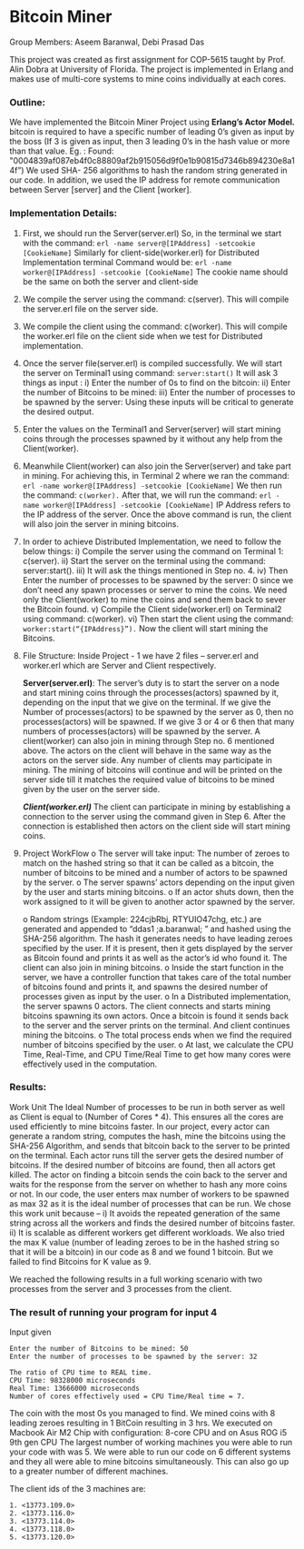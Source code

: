 # Bitcoin Miner

Group Members: Aseem Baranwal, Debi Prasad Das

This project was created as first assignment for COP-5615 taught by Prof. Alin Dobra at University of Florida. The project is implemented in Erlang and makes use of multi-core systems to mine coins individually at each cores.
### Outline:

We have implemented the Bitcoin Miner Project using **Erlang’s Actor Model.** bitcoin is
required to have a specific number of leading 0’s given as input by the boss (If 3 is given as input,
then 3 leading 0’s in the hash value or more than that value.
Eg. : Found: "0004839af087eb4f0c88809af2b915056d9f0e1b90815d7346b894230e8a14f”)
We used SHA- 256 algorithms to hash the random string generated in our code. In addition, we used the IP address for remote communication between Server [server] and the Client [worker].

### Implementation Details:

1. First, we should run the Server(server.erl)
   So, in the terminal we start with the command:
   ```erl -name server@[IPAddress] -setcookie [CookieName]```
   Similarly for client-side(worker.erl) for Distributed Implementation terminal Command would be:
   ```erl -name worker@[IPAddress] -setcookie [CookieName]```
   The cookie name should be the same on both the server and client-side
2. We compile the server using the command: c(server).
   This will compile the server.erl file on the server side.
3. We compile the client using the command: c(worker).
   This will compile the worker.erl file on the client side when we test for Distributed implementation.
4. Once the server file(server.erl) is compiled successfully. We will start the server on Terminal1 using command: ```server:start()```
   It will ask 3 things as input :
   i) Enter the number of 0s to find on the bitcoin:
   ii) Enter the number of Bitcoins to be mined:
   iii) Enter the number of processes to be spawned by the server:
   Using these inputs will be critical to generate the desired output.
5. Enter the values on the Terminal1 and Server(server) will start mining coins through the
   processes spawned by it without any help from the Client(worker).
6. Meanwhile Client(worker) can also join the Server(server) and take part in mining. For achieving this, in Terminal 2 where we ran the command:
   ```erl -name worker@[IPAddress] -setcookie [CookieName]```
   We then run the command:
   ```c(worker).```
   After that, we will run the command: ```erl -name worker@[IPAddress] -setcookie [CookieName]```
   IP Address refers to the IP address of the server. Once the above command is run, the client will also join the server in mining bitcoins.
7. In order to achieve Distributed Implementation, we need to follow the below things:
   i) Compile the server using the command on Terminal 1: c(server).
   ii) Start the server on the terminal using the command: server:start().
   iii) It will ask the things mentioned in Step no. 4.
   iv) Then Enter the number of processes to be spawned by the server: 0 since we don’t need any spawn processes or server to mine the coins. We need only the Client(worker) to mine the coins and send them back to sever the Bitcoin found.
   v) Compile the Client side(worker.erl) on Terminal2 using command: c(worker).
   vi) Then start the client using the command: ```worker:start(“{IPAddress}”).```
   Now the client will start mining the Bitcoins.
8. File Structure:
   Inside Project - 1 we have 2 files – server.erl and worker.erl which are Server and Client respectively.

   **Server(server.erl)**: The server’s duty is to start the server on a node and start mining coins through the processes(actors) spawned by it, depending on the
   input that we give on the terminal. If we give the Number of processes(actors) to be spawned by the server as 0, then no processes(actors) will be spawned. If
   we give 3 or 4 or 6 then that many numbers of processes(actors) will be spawned by the server. A client(worker) can also join in mining through Step no. 6
   mentioned above. The actors on the client will behave in the same way as the actors on the server side. Any number of clients may participate in mining. The
   mining of bitcoins will continue and will be printed on the server side till it matches the required value of bitcoins to be mined given by the user on the server
   side.

   ***Client(worker.erl)***
   The client can participate in mining by establishing a connection to the server using the command
   given in Step 6. After the connection is established then actors on the client side will start mining
   coins.

9. Project WorkFlow
   o The server will take input: The number of zeroes to match on the hashed string so that it can be called as a bitcoin, the number of bitcoins to be mined and a number of actors to be spawned by the server.
   o The server spawns’ actors depending on the input given by the user and starts mining bitcoins.
   o If an actor shuts down, then the work assigned to it will be given to another actor spawned by the server.

   o Random strings (Example: 224cjbRbj, RTYUIO47chg, etc.) are generated and appended to “ddas1 ;a.baranwal; ” and hashed using the SHA-256 algorithm.
   The hash it generates needs to have leading zeroes specified by the user. If it is present, then it gets displayed by the server as Bitcoin found and prints it as
   well as the actor’s id who found it. The client can also join in mining bitcoins.
   o Inside the start function in the server, we have a controller function that takes care of the total number of bitcoins found and prints it, and spawns the
   desired number of processes given as input by the user.
   o In a Distributed implementation, the server spawns 0 actors. The client connects and starts mining bitcoins spawning its own actors. Once a bitcoin is found
   it sends back to the server and the server prints on the terminal. And client continues mining the bitcoins.
   o The total process ends when we find the required number of bitcoins specified by the user.
   o At last, we calculate the CPU Time, Real-Time, and CPU Time/Real Time to get how many
   cores were effectively used in the computation.

### Results:
Work Unit
The Ideal Number of processes to be run in both server as well as Client is equal to (Number of Cores * 4). This ensures all the cores are used efficiently to mine bitcoins faster. In our project, every actor can generate a random string, computes the hash, mine the bitcoins using the SHA-256 Algorithm, and sends that bitcoin back to the server to be printed on the terminal. Each actor runs till the server gets the desired number of bitcoins. If the desired number of bitcoins are found, then all actors get killed. The actor on finding a bitcoin sends the coin back to the server and waits for the response from the server on whether to hash any more coins or not. In our code, the user enters max number of workers to be spawned as max 32 as it is the ideal number of processes that can be run.
We chose this work unit because –
i) It avoids the repeated generation of the same string across all the workers and finds the desired number of bitcoins faster.
ii) It is scalable as different workers get different workloads. We also tried the max K value (number of leading zeroes to be in the hashed string so that it will be a bitcoin) in our code as 8 and we found 1 bitcoin.
But we failed to find Bitcoins for K value as 9.

We reached the following results in a full working scenario with two processes from the server and 3 processes from the client.

### The result of running your program for input 4
Input given

```Enter the number of 0s to find on the bitcoin: 4
Enter the number of Bitcoins to be mined: 50
Enter the number of processes to be spawned by the server: 32

The ratio of CPU time to REAL time.
CPU Time: 98328000 microseconds
Real Time: 13666000 microseconds
Number of cores effectively used = CPU Time/Real time = 7.
```

The coin with the most 0s you managed to find.
We mined coins with 8 leading zeroes resulting in 1 BitCoin
resulting in 3 hrs.
We executed on Macbook Air M2 Chip with configuration: 8-core CPU and on Asus ROG i5 9th gen CPU
The largest number of working machines you were able to run your code with was 5.
We were able to run our code on 6 different systems and they all were able to mine bitcoins simultaneously. This can also go up to a greater number of different machines.

The client ids of the 3 machines are:
```
1. <13773.109.0>
2. <13773.116.0>
3. <13773.114.0>
4. <13773.118.0>
5. <13773.120.0>